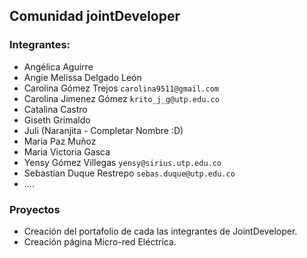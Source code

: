## Comunidad jointDeveloper

### Integrantes:

* Angélica Aguirre
* Angie Melissa Delgado León
* Carolina Gómez Trejos  `carolina9511@gmail.com`
* Carolina Jimenez Gómez `krito_j_g@utp.edu.co`
* Catalina Castro
* Giseth Grimaldo
* Juli (Naranjita - Completar Nombre :D)
* Maria Paz Muñoz
* Maria Victoria Gasca
* Yensy Gómez Villegas `yensy@sirius.utp.edu.co`
* Sebastian Duque Restrepo `sebas.duque@utp.edu.co`
* ....

### Proyectos
* Creación del portafolio de cada las integrantes de JointDeveloper.
* Creación página Micro-red Eléctrica.












